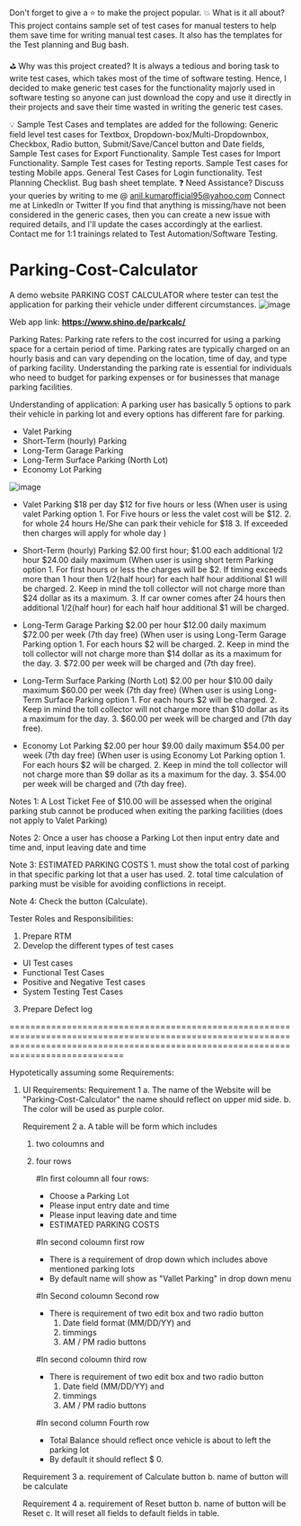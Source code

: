 Don't forget to give a ⭐ to make the project popular.
💥 What is it all about?
This project contains sample set of test cases for manual testers to help them save time for writing manual test cases. It also has the templates for the Test planning and Bug bash.

⛳ Why was this project created?
It is always a tedious and boring task to write test cases, which takes most of the time of software testing. Hence, I decided to make generic test cases for the functionality majorly used in software testing so anyone can just download the copy and use it directly in their projects and save their time wasted in writing the generic test cases.

💡 Sample Test Cases and templates are added for the following:
Generic field level test cases for Textbox, Dropdown-box/Multi-Dropdownbox, Checkbox, Radio button, Submit/Save/Cancel button and Date fields,
Sample Test cases for Export Functionality.
Sample Test cases for Import Functionality.
Sample Test cases for Testing reports.
Sample Test cases for testing Mobile apps.
General Test Cases for Login functionality.
Test Planning Checklist.
Bug bash sheet template.
❓ Need Assistance?
Discuss your queries by writing to me @ anil.kumarofficial95@yahoo.com
Connect me at LinkedIn or Twitter
If you find that anything is missing/have not been considered in the generic cases, then you can create a new issue with required details, and I'll update the cases accordingly at the earliest.
Contact me for 1:1 trainings related to Test Automation/Software Testing.


# Parking-Cost-Calculator
A demo website PARKING COST CALCULATOR where tester can test the application for parking their vehicle under different circumstances.
![image](https://github.com/Anil-Kumar007/Parking-Cost-Calculator/assets/156831352/39941c5e-c21b-47ea-adf4-7a873cd61eb2)


Web app link:  **https://www.shino.de/parkcalc/**

Parking Rates:
Parking rate refers to the cost incurred for using a parking space for a certain period of time. Parking rates are typically charged on an hourly basis and can vary depending on the location, time of day, and type of parking facility. Understanding the parking rate is essential for individuals who need to budget for parking expenses or for businesses that manage parking facilities.


Understanding of application:
A parking user has basically 5 options to park their vehicle in parking lot and every options has different fare for parking.
- Valet Parking
- Short-Term (hourly) Parking
- Long-Term Garage Parking
- Long-Term Surface Parking (North Lot)
- Economy Lot Parking

![image](https://github.com/Anil-Kumar007/Parking-Cost-Calculator/assets/156831352/98a6d4c8-1517-4459-9fbd-8645c2fc761d)



- Valet Parking
$18 per day
$12 for five hours or less
(When user is using valet Parking option 
      1. For Five hours or less the valet cost will be $12.
      2. for whole 24 hours He/She can park their vehicle for $18
      3. If exceeded then charges will apply for whole day )


- Short-Term (hourly) Parking
$2.00 first hour; $1.00 each additional 1/2 hour
$24.00 daily maximum
(When user is using short term Parking option 
      1. For first hours or less the charges will be $2. If timing exceeds more than 1 hour then 1/2(half hour) for each half hour additional $1 will be charged.
      2. Keep in mind the toll collector will not charge more than $24 dollar as its a maximum.
      3. If car owner comes after 24 hours then additional 1/2(half hour) for each half hour additional $1 will be charged.

- Long-Term Garage Parking
$2.00 per hour
$12.00 daily maximum
$72.00 per week (7th day free)
(When user is using Long-Term Garage Parking option 
      1. For each hours $2 will be charged. 
      2. Keep in mind the toll collector will not charge more than $14 dollar as its a maximum for the day.
      3. $72.00 per week will be charged and  (7th day free).


- Long-Term Surface Parking (North Lot)
$2.00 per hour
$10.00 daily maximum
$60.00 per week (7th day free)
(When user is using Long-Term Surface Parking option 
      1. For each hours $2 will be charged. 
      2. Keep in mind the toll collector will not charge more than $10 dollar as its a maximum for the day.
      3. $60.00 per week will be charged and  (7th day free).

- Economy Lot Parking
$2.00 per hour
$9.00 daily maximum
$54.00 per week (7th day free)
(When user is using Economy Lot Parking option 
      1. For each hours $2 will be charged. 
      2. Keep in mind the toll collector will not charge more than $9 dollar as its a maximum for the day.
      3. $54.00 per week will be charged and  (7th day free).

Notes 1: A Lost Ticket Fee of $10.00 will be assessed when the original parking stub cannot be produced when exiting the parking facilities (does not apply to Valet Parking)

Notes 2: Once a user has choose a Parking Lot 
                     then input entry date and time and,
                     input leaving date and time

Note 3: ESTIMATED PARKING COSTS
                    1. must show the total cost of parking in that specific parking lot that a user has used.
                    2. total time calculation of parking must be visible for avoiding conflictions in receipt.

Note 4: Check the button (Calculate).

Tester Roles and Responsibilities:
1. Prepare RTM 
2. Develop the different types of test cases
- UI Test cases
- Functional Test Cases
- Positive and Negative Test cases
- System Testing Test Cases
3. Prepare Defect log

========================================================================================================================================================================================

Hypotetically assuming some Requirements:
1. UI Requirements:
   Requirement 1
   a. The name of the Website will be "Parking-Cost-Calculator" the name should reflect on upper mid side.
   b. The color will be used as purple color.

   Requirement 2
   a. A table will be form which includes
      1. two coloumns and
      2. four rows

         #In first coloumn all four rows:
         - Choose a Parking Lot
         - Please input entry date and time
         - Please input leaving date and time
         - ESTIMATED PARKING COSTS

         #In second coloumn first row
         - There is a requirement of drop down which includes above mentioned parking lots
         - By default name will show as "Vallet Parking" in drop down menu
           
         #In Second coloumn Second row
         - There is requirement of two edit box and two radio button
           1. Date field format (MM/DD/YY) and
           2. timmings
           3. AM / PM radio buttons
          
         #In second coloumn third row
         - There is requirement of two edit box and two radio button
           1. Date field  (MM/DD/YY) and
           2. timmings
           3. AM / PM radio buttons
              
         #In second column Fourth row
         - Total Balance should reflect once vehicle is about to left the parking lot
         - By default it should reflect $ 0.

   Requirement 3
   a. requirement of Calculate button
   b. name of button will be calculate

   Requirement 4
   a. requirement of Reset button
   b. name of button will be Reset
   c. It will reset all fields to default fields in table.

